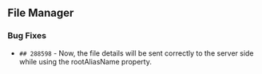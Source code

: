 ##  File Manager

###    Bug Fixes

- `## 288598` - Now, the file details will be sent correctly to the server side while using the rootAliasName property.